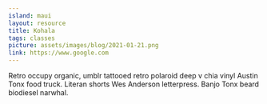 ```yaml
---
island: maui
layout: resource
title: Kohala
tags: classes
picture: assets/images/blog/2021-01-21.png
link: https://www.google.com
---
```


Retro occupy organic, umblr tattooed retro polaroid deep v chia vinyl Austin Tonx food truck. Literan shorts Wes Anderson letterpress. Banjo Tonx beard biodiesel narwhal.
